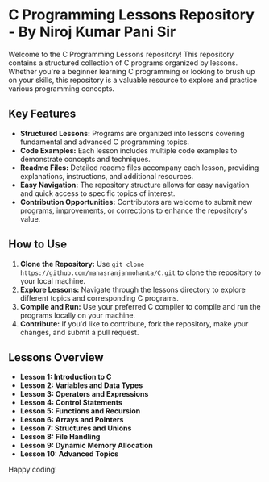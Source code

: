 # C Programming Lessons Repository - By Niroj Kumar Pani Sir

Welcome to the C Programming Lessons repository! This repository contains a structured collection of C programs organized by lessons. Whether you're a beginner learning C programming or looking to brush up on your skills, this repository is a valuable resource to explore and practice various programming concepts.

## Key Features

- **Structured Lessons:** Programs are organized into lessons covering fundamental and advanced C programming topics.
- **Code Examples:** Each lesson includes multiple code examples to demonstrate concepts and techniques.
- **Readme Files:** Detailed readme files accompany each lesson, providing explanations, instructions, and additional resources.
- **Easy Navigation:** The repository structure allows for easy navigation and quick access to specific topics of interest.
- **Contribution Opportunities:** Contributors are welcome to submit new programs, improvements, or corrections to enhance the repository's value.

## How to Use

1. **Clone the Repository:** Use `git clone https://github.com/manasranjanmohanta/C.git` to clone the repository to your local machine.
2. **Explore Lessons:** Navigate through the lessons directory to explore different topics and corresponding C programs.
3. **Compile and Run:** Use your preferred C compiler to compile and run the programs locally on your machine.
4. **Contribute:** If you'd like to contribute, fork the repository, make your changes, and submit a pull request.

## Lessons Overview

- **Lesson 1: Introduction to C**
- **Lesson 2: Variables and Data Types**
- **Lesson 3: Operators and Expressions**
- **Lesson 4: Control Statements**
- **Lesson 5: Functions and Recursion**
- **Lesson 6: Arrays and Pointers**
- **Lesson 7: Structures and Unions**
- **Lesson 8: File Handling**
- **Lesson 9: Dynamic Memory Allocation**
- **Lesson 10: Advanced Topics**

Happy coding!


